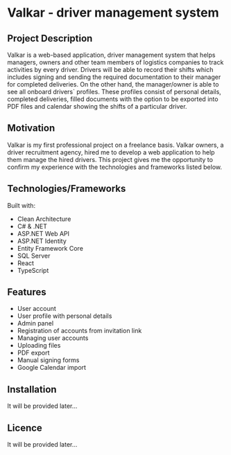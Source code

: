 # Valkar - driver management system

## Project Description
Valkar is a web-based application, driver management system that helps managers, owners and other team members of logistics companies to track activities by every driver. Drivers will be able to record their shifts which includes signing and sending the required documentation to their manager for completed deliveries. On the other hand, the manager/owner is able to see all onboard drivers\` profiles. These profiles consist of personal details, completed deliveries, filled documents with the option to be exported into PDF files and calendar showing the shifts of a particular driver.

## Motivation
Valkar is my first professional project on a freelance basis. Valkar owners, a driver recruitment agency, hired me to develop a web application to help them manage the hired drivers. This project gives me the opportunity to confirm my experience with the technologies and frameworks listed below.

## Technologies/Frameworks
Built with:
* Clean Architecture 
* C# & .NET
* ASP.NET Web API
* ASP.NET Identity
* Entity Framework Core
* SQL Server
* React
* TypeScript

## Features
* User account
* User profile with personal details
* Admin panel
* Registration of accounts from invitation link
* Managing user accounts
* Uploading files
* PDF export
* Manual signing forms
* Google Calendar import

## Installation
It will be provided later...

## Licence
It will be provided later...
